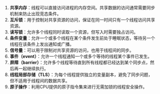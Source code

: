 1. **共享内存**：线程可以直接访问进程的内存空间。共享数据的访问通常需要同步机制来防止出现竞态条件。
2. **互斥锁**：用于控制对共享资源的访问，保证在同一时间只有一个线程访问共享资源。
3. **读写锁**：允许多个线程同时读取一个资源，但写入时需要独占访问。
4. **条件变量**：允许一个或多个线程在某个条件发生前处于睡眠状态，等待另一个线程在该条件上发出通知或广播。
5. **信号量**：可以用于限制对共享资源的访问，也用于线程间的同步。
6. **事件（event）**：允许一个线程通知一个或多个等待的线程某个事件已发生。
7. **屏障（barrier）**：允许多个线程等待直到所有线程都已经达到某个同步点，然后再一起继续执行。
8. **线程局部存储（TLS）**：为每个线程提供独立的变量副本，避免了同步问题，但不适用于线程间的数据共享。
9. **原子操作**：利用CPU提供的原子指令集来进行无需加锁的线程安全操作。